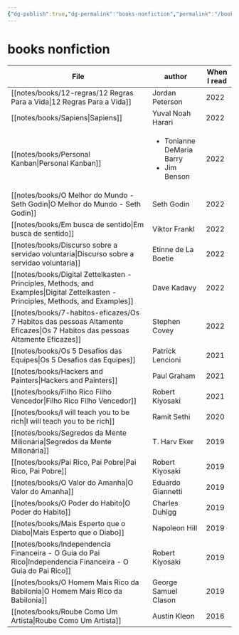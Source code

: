 ```yaml
---
{"dg-publish":true,"dg-permalink":"books-nonfiction","permalink":"/books-nonfiction/"}
---
```


# books nonfiction

| File                                                                                                                                  | author                                                      | When I read |
| ------------------------------------------------------------------------------------------------------------------------------------- | ----------------------------------------------------------- | ----------- |
| [[notes/books/12-regras/12 Regras Para a Vida\|12 Regras Para a Vida]]                                                             | Jordan Peterson                                             | 2022        |
| [[notes/books/Sapiens\|Sapiens]]                                                                                                   | Yuval Noah Harari                                           | 2022        |
| [[notes/books/Personal Kanban\|Personal Kanban]]                                                                                   | <ul><li>Tonianne DeMaria Barry</li><li>Jim Benson</li></ul> | 2022        |
| [[notes/books/O Melhor do Mundo - Seth Godin\|O Melhor do Mundo - Seth Godin]]                                                     | Seth Godin                                                  | 2022        |
| [[notes/books/Em busca de sentido\|Em busca de sentido]]                                                                           | Viktor Frankl                                               | 2022        |
| [[notes/books/Discurso sobre a servidao voluntaria\|Discurso sobre a servidao voluntaria]]                                         | Etinne de La Boetie                                         | 2022        |
| [[notes/books/Digital Zettelkasten - Principles, Methods, and Examples\|Digital Zettelkasten - Principles, Methods, and Examples]] | Dave Kadavy                                                 | 2022        |
| [[notes/books/7-habitos-eficazes/Os 7 Habitos das pessoas Altamente Eficazes\|Os 7 Habitos das pessoas Altamente Eficazes]]        | Stephen Covey                                               | 2022        |
| [[notes/books/Os 5 Desafios das Equipes\|Os 5 Desafios das Equipes]]                                                               | Patrick Lencioni                                            | 2021        |
| [[notes/books/Hackers and Painters\|Hackers and Painters]]                                                                         | Paul Graham                                                 | 2021        |
| [[notes/books/Filho Rico Filho Vencedor\|Filho Rico Filho Vencedor]]                                                               | Robert Kiyosaki                                             | 2021        |
| [[notes/books/I will teach you to be rich\|I will teach you to be rich]]                                                           | Ramit Sethi                                                 | 2020        |
| [[notes/books/Segredos da Mente Milionária\|Segredos da Mente Milionária]]                                                         | T. Harv Eker                                                | 2019        |
| [[notes/books/Pai Rico, Pai Pobre\|Pai Rico, Pai Pobre]]                                                                           | Robert Kiyosaki                                             | 2019        |
| [[notes/books/O Valor do Amanha\|O Valor do Amanha]]                                                                               | Eduardo Giannetti                                           | 2019        |
| [[notes/books/O Poder do Habito\|O Poder do Habito]]                                                                               | Charles Duhigg                                              | 2019        |
| [[notes/books/Mais Esperto que o Diabo\|Mais Esperto que o Diabo]]                                                                 | Napoleon Hill                                               | 2019        |
| [[notes/books/Independencia Financeira - O Guia do Pai Rico\|Independencia Financeira - O Guia do Pai Rico]]                       | Robert Kiyosaki                                             | 2019        |
| [[notes/books/O Homem Mais Rico da Babilonia\|O Homem Mais Rico da Babilonia]]                                                     | George Samuel Clason                                        | 2019        |
| [[notes/books/Roube Como Um Artista\|Roube Como Um Artista]]                                                                       | Austin Kleon                                                | 2016        |

